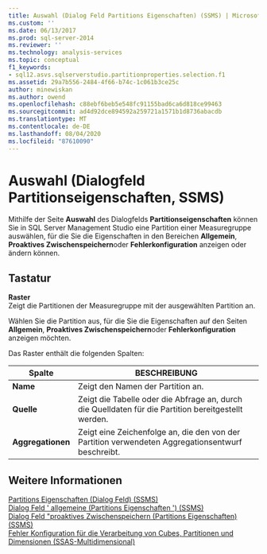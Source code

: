 ```yaml
---
title: Auswahl (Dialog Feld Partitions Eigenschaften) (SSMS) | Microsoft-Dokumentation
ms.custom: ''
ms.date: 06/13/2017
ms.prod: sql-server-2014
ms.reviewer: ''
ms.technology: analysis-services
ms.topic: conceptual
f1_keywords:
- sql12.asvs.sqlserverstudio.partitionproperties.selection.f1
ms.assetid: 29a7b556-2484-4f66-b74c-1c061b3ce25c
author: minewiskan
ms.author: owend
ms.openlocfilehash: c88ebf6beb5e548fc91155bad6ca6d818ce99463
ms.sourcegitcommit: ad4d92dce894592a259721a1571b1d8736abacdb
ms.translationtype: MT
ms.contentlocale: de-DE
ms.lasthandoff: 08/04/2020
ms.locfileid: "87610090"
---
```

# <a name="selection-partition-properties-dialog-box-ssms"></a>Auswahl (Dialogfeld Partitionseigenschaften, SSMS)
  Mithilfe der Seite **Auswahl** des Dialogfelds **Partitionseigenschaften** können Sie in SQL Server Management Studio eine Partition einer Measuregruppe auswählen, für die Sie die Eigenschaften in den Bereichen **Allgemein**, **Proaktives Zwischenspeichern**oder **Fehlerkonfiguration** anzeigen oder ändern können.  
  
## <a name="options"></a>Tastatur  
 **Raster**  
 Zeigt die Partitionen der Measuregruppe mit der ausgewählten Partition an.  
  
 Wählen Sie die Partition aus, für die Sie die Eigenschaften auf den Seiten **Allgemein**, **Proaktives Zwischenspeichern**oder **Fehlerkonfiguration** anzeigen möchten.  
  
 Das Raster enthält die folgenden Spalten:  
  
|Spalte|BESCHREIBUNG|  
|------------|-----------------|  
|**Name**|Zeigt den Namen der Partition an.|  
|**Quelle**|Zeigt die Tabelle oder die Abfrage an, durch die Quelldaten für die Partition bereitgestellt werden.|  
|**Aggregationen**|Zeigt eine Zeichenfolge an, die den von der Partition verwendeten Aggregationsentwurf beschreibt.|  
  
## <a name="see-also"></a>Weitere Informationen  
 [Partitions Eigenschaften (Dialog Feld) &#40;SSMS&#41;](partition-properties-dialog-box-ssms.md)   
 [Dialog Feld ' allgemeine &#40;Partitions Eigenschaften '&#41; &#40;SSMS&#41;](general-partition-properties-dialog-box-ssms.md)   
 [Dialog Feld "proaktives Zwischenspeichern &#40;Partitions Eigenschaften&#41; &#40;SSMS&#41;](proactive-caching-partition-properties-dialog-box-ssms.md)   
 [Fehler Konfiguration für die Verarbeitung von Cubes, Partitionen und Dimensionen &#40;SSAS-Multidimensional&#41;](multidimensional-models/error-configuration-for-cube-partition-and-dimension-processing.md)  
  
  
